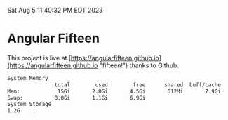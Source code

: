 Sat Aug  5 11:40:32 PM EDT 2023

# Angular Fifteen


This project is live at [https://angularfifteen.github.io](https://angularfifteen.github.io "fifteen!") thanks to Github.

```bash
System Memory
               total        used        free      shared  buff/cache   available
Mem:            15Gi       2.8Gi       4.5Gi       612Mi       7.9Gi        11Gi
Swap:          8.0Gi       1.1Gi       6.9Gi
System Storage
1.2G	.
```
